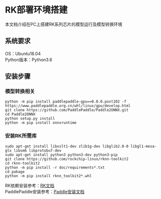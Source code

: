 # RK部署环境搭建
本文档介绍在PC上搭建RK系列芯片的模型运行及模型转换环境

## 系统要求
OS：Ubuntu18.04  
Python版本：Python3.6
## 安装步骤
### 模型转换相关
```
python -m pip install paddlepaddle-gpu==0.0.0.post102 -f https://www.paddlepaddle.org.cn/whl/linux/gpu/develop.html
git clone https://github.com/PaddlePaddle/Paddle2ONNX.git
cd Paddle2ONNX
python setup.py install
python -m pip install onnxruntime
```

### 安装RK所需库
```
sudo apt-get install libxslt1-dev zlib1g-dev libglib2.0-0 libgl1-mesa-glx libsm6 libprotobuf-dev
sudo apt-get install python3 python3-dev python3-pip
git clone https://github.com/rockchip-linux/rknn-toolkit2
cd rknn-toolkit2
python -m pip install -r doc/requirements*.txt
cd pakage
python -m pip install rknn_toolkit2*.whl
```
RK依赖安装参考：[RK文档](https://github.com/rockchip-linux/rknn-toolkit2/blob/master/doc/Rockchip_Quick_Start_RKNN_Toolkit2_CN-1.2.0.pdf)  
PaddlePaddle安装参考：[Paddle安装文档](https://www.paddlepaddle.org.cn/install/quick?docurl=/documentation/docs/zh/develop/install/pip/linux-pip.html)
